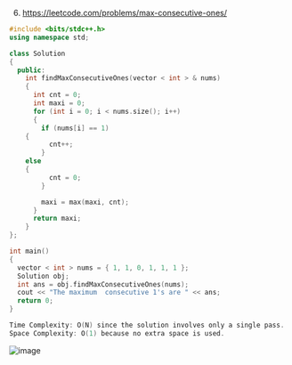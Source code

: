 6. https://leetcode.com/problems/max-consecutive-ones/

```cpp
#include <bits/stdc++.h>
using namespace std;

class Solution
{
  public:
    int findMaxConsecutiveOnes(vector < int > & nums) 
    {
      int cnt = 0;
      int maxi = 0;
      for (int i = 0; i < nums.size(); i++) 
      {
        if (nums[i] == 1) 
	{
          cnt++;
        }
	else 
	{
          cnt = 0;
        }

        maxi = max(maxi, cnt);
      }
      return maxi;
    }
};

int main() 
{
  vector < int > nums = { 1, 1, 0, 1, 1, 1 };
  Solution obj;
  int ans = obj.findMaxConsecutiveOnes(nums);
  cout << "The maximum  consecutive 1's are " << ans;
  return 0;
}

Time Complexity: O(N) since the solution involves only a single pass.
Space Complexity: O(1) because no extra space is used.
```

![image](https://user-images.githubusercontent.com/37560890/169438769-d777e312-6b7c-43cb-b792-4ab679022aba.png)
